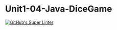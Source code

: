 # Unit1-04-Java-DiceGame
[![GitHub's Super Linter](https://github.com/ICS4U-Programming-SpencerS/Unit1-04-Java-DiceGame/workflows/GitHub's%20Super%20Linter/badge.svg)](https://github.com/ICS4U-Programming-SpencerS/Unit1-04-Java-DiceGame/actions)
